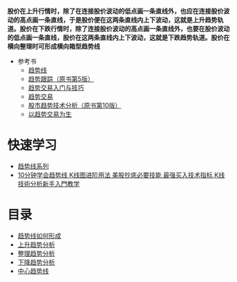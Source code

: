 **股价在上升行情时，除了在连接股价波动的低点画一条直线外，也应在连接股价波动的高点画一条直线，于是股价便在这两条直线内上下波动，这就是上升趋势轨道。股价在下跌行情时，除了连接股价波动的高点画一条直线外，也要在股价波动的低点画一条直线，股价在这两条直线内上下波动，这就是下跌趋势轨道。股价在横向整理时可形成横向箱型趋势线**
 
 * 参考书
   * [趋势线](http://www.net767.com/Special/qushi/) 
   * [趋势跟踪（原书第5版）](https://weread.qq.com/web/reader/90f32a307230274990fe7f3kc81322c012c81e728d9d180)
   * [趋势交易入门与技巧](https://weread.qq.com/web/reader/51532ee05def4b515dca503)
   * [趋势交易](https://weread.qq.com/web/reader/57032b305d2322570ed5b8c)
   * [股市趋势技术分析（原书第10版）](https://weread.qq.com/web/reader/09f325105e009a09f7bb132)
   * [以趋势交易为生](https://weread.qq.com/web/reader/6d1320b0720528226d155e6)

# 快速学习
* [趋势线系列](http://www.net767.com/Special/qushi/)
* [10分钟学会趋势线 K线图进阶用法 美股抄底必要技能 最强买入技术指标 K线技術分析新手入門教学](https://www.youtube.com/watch?v=smpV2dS0ek4)


# 目录
* [趋势线如何形成](https://weread.qq.com/web/reader/39e32730813ab77b3g013a02)
* [上升趋势分析](https://weread.qq.com/web/reader/19c325c05c7b7719c7e4ed1ke4d32d5015e4da3b7fbb1fa)
* [整理趋势分析](https://weread.qq.com/web/reader/19c325c05c7b7719c7e4ed1ke4d32d5015e4da3b7fbb1fa)
* [下降趋势分析](https://weread.qq.com/web/reader/19c325c05c7b7719c7e4ed1ke4d32d5015e4da3b7fbb1fa)
* [中心趋势线](https://weread.qq.com/web/reader/19c325c05c7b7719c7e4ed1ke4d32d5015e4da3b7fbb1fa)
